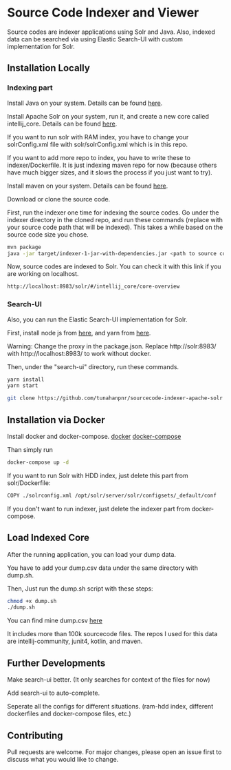 # Source Code Indexer and Viewer

Source codes are indexer applications using Solr and Java. Also, indexed data can be searched via using Elastic Search-UI with custom implementation for Solr.


## Installation Locally

### Indexing part
Install Java on your system. Details can be found [here](https://www.java.com/en/download/help/download_options.html).

Install Apache Solr on your system, run it, and create a new core called intellij_core. Details can be found [here](https://solr.apache.org/guide/8_11/installing-solr.html).

If you want to run solr with RAM index, you have to change your solrConfig.xml file with solr/solrConfig.xml which is in this repo.

If you want to add more repo to index, you have to write these to indexer/Dockerfile. It is just indexing maven repo for now (because others have much bigger sizes, and it slows the process if you just want to try).

Install maven on your system. Details can be found [here](https://maven.apache.org/install.html).

Download or clone the source code.

First, run the indexer one time for indexing the source codes. Go under the indexer directory in the cloned repo, and run these commands (replace <path> with your source code path that will be indexed). This takes a while based on the source code size you chose.

```bash
mvn package
java -jar target/indexer-1-jar-with-dependencies.jar <path to source codes>
```
Now, source codes are indexed to Solr. You can check it with this link if you are working on localhost.
```bash
http://localhost:8983/solr/#/intellij_core/core-overview
```

### Search-UI
Also, you can run the Elastic Search-UI implementation for Solr.

First, install node js from [here](https://nodejs.org/en/download), and yarn from [here](https://classic.yarnpkg.com/lang/en/docs/install).

Warning: Change the proxy in the package.json. Replace http://solr:8983/ with http://localhost:8983/ to work without docker.

Then, under the "search-ui" directory, run these commands.
```bash
yarn install
yarn start
```

```bash
git clone https://github.com/tunahanpnr/sourcecode-indexer-apache-solr
```


## Installation via Docker
Install docker and docker-compose. [docker](https://docs.docker.com/engine/install/) [docker-compose](https://docs.docker.com/compose/install/)
 
 
Than simply run
 ```bash
docker-compose up -d
```
If you want to run Solr with HDD index, just delete this part from solr/Dockerfile:
```bash
COPY ./solrconfig.xml /opt/solr/server/solr/configsets/_default/conf
```

If you don't want to run indexer, just delete the indexer part from docker-compose.

## Load Indexed Core
After the running application, you can load your dump data.

You have to add your dump.csv data under the same directory with dump.sh.
 
Then, Just run the dump.sh script with these steps:
 
 ```bash
chmod +x dump.sh
./dump.sh
```
 
You can find mine dump.csv [here](https://drive.google.com/file/d/1vhhEVfxIAbpIkU6SKn5thc2-Gayb4sO7/view?usp=sharing)

It includes more than 100k sourcecode files. The repos I used for this data are intellij-community, junit4, kotlin, and maven.

## Further Developments
Make search-ui better. (It only searches for context of the files for now)

Add search-ui to auto-complete.

Seperate all the configs for different situations. (ram-hdd index, different dockerfiles and docker-compose files, etc.)
 
## Contributing

Pull requests are welcome. For major changes, please open an issue first
to discuss what you would like to change.
